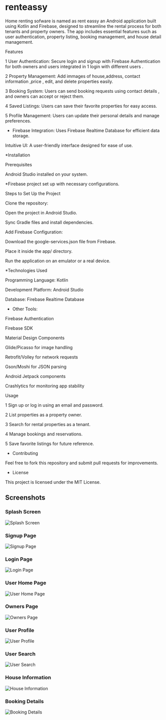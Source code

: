 # renteassy 
Home renting sofware  is named as rent eassy  an Android application built using Kotlin and Firebase, designed to streamline the rental process for both tenants and property owners. The app includes essential features such as user authentication, property listing, booking management, and house detail management.

Features

1 User Authentication: Secure login and signup with Firebase Authentication for both owners and users integrated in 1 login with different users .

2 Property Management: Add immages of house,address, contact information ,price  , edit, and delete properties easily. 

3 Booking System: Users can send booking requests using contact details , and owners can accept or reject them.

4 Saved Listings: Users can save their favorite properties for easy access.

5 Profile Management: Users can update their personal details and manage preferences.

* Firebase Integration: Uses Firebase Realtime Database for efficient data storage.

Intuitive UI: A user-friendly interface designed for ease of use.

*Installation

Prerequisites

Android Studio installed on your system.

*Firebase project set up with necessary configurations.

Steps to Set Up the Project

Clone the repository:

Open the project in Android Studio.

Sync Gradle files and install dependencies.

Add Firebase Configuration:

Download the google-services.json file from Firebase.

Place it inside the app/ directory.

Run the application on an emulator or a real device.

*Technologies Used

Programming Language: Kotlin

Development Platform: Android Studio

Database: Firebase Realtime Database

* Other Tools:

Firebase Authentication

Firebase SDK

Material Design Components

Glide/Picasso for image handling

Retrofit/Volley for network requests

Gson/Moshi for JSON parsing

Android Jetpack components

Crashlytics for monitoring app stability

Usage

1 Sign up or log in using an email and password.

2 List properties as a property owner.

3 Search for rental properties as a tenant.

4 Manage bookings and reservations.

5 Save favorite listings for future reference.

* Contributing

Feel free to fork this repository and submit pull requests for improvements.

* License

This project is licensed under the MIT License.



## Screenshots

### Splash Screen  
![Splash Screen](splash%20logo.jpg)

### Signup Page  
![Signup Page](signup%20page.jpg)

### Login Page  
![Login Page](login%20page.jpg)

### User Home Page  
![User Home Page](user%20home%20page%20screen.jpg)

### Owners Page  
![Owners Page](owners%20page.jpg)

### User Profile  
![User Profile](user%20profile.jpg)

### User Search  
![User Search](user%20search%20screen.jpg)

### House Information  
![House Information](house%20information.jpg)

### Booking Details  
![Booking Details](booking%20details.jpg)

